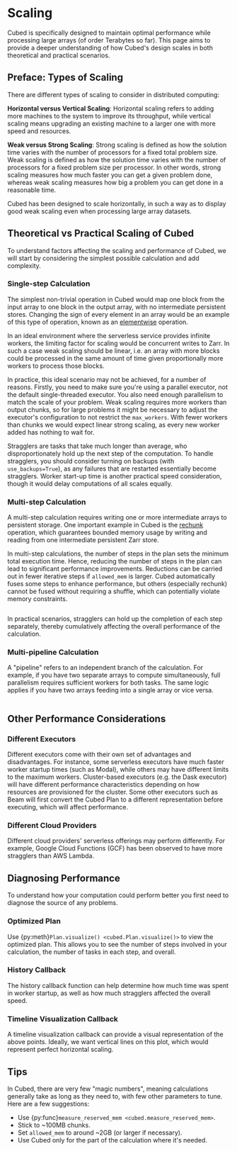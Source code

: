 # Scaling

Cubed is specifically designed to maintain optimal performance while processing large arrays (of order Terabytes so far).
This page aims to provide a deeper understanding of how Cubed's design scales in both theoretical and practical scenarios.

## Preface: Types of Scaling

There are different types of scaling to consider in distributed computing:

**Horizontal versus Vertical Scaling**: Horizontal scaling refers to adding more machines to the system to improve its throughput, while vertical scaling means upgrading an existing machine to a larger one with more speed and resources.

**Weak versus Strong Scaling**: Strong scaling is defined as how the solution time varies with the number of processors for a fixed total problem size.
Weak scaling is defined as how the solution time varies with the number of processors for a fixed problem size per processor.
In other words, strong scaling measures how much faster you can get a given problem done, whereas weak scaling measures how big a problem you can get done in a reasonable time.

Cubed has been designed to scale horizontally, in such a way as to display good weak scaling even when processing large array datasets.


## Theoretical vs Practical Scaling of Cubed

To understand factors affecting the scaling and performance of Cubed, we will start by considering the simplest possible calculation and add complexity.

### Single-step Calculation

The  simplest non-trivial operation in Cubed would map one block from the input array to one block in the output array, with no intermediate persistent stores.
Changing the sign of every element in an array would be an example of this type of operation, known as an [elementwise](#elemwise-operation) operation.

In an ideal environment where the serverless service provides infinite workers, the limiting factor for scaling would be concurrent writes to Zarr.
In such a case weak scaling should be linear, i.e. an array with more blocks could be processed in the same amount of time given proportionally more workers to process those blocks.

In practice, this ideal scenario may not be achieved, for a number of reasons.
Firstly, you need to make sure you're using a parallel executor, not the default single-threaded executor.
You also need enough parallelism to match the scale of your problem.
Weak scaling requires more workers than output chunks, so for large problems it might be necessary to adjust the executor's configuration to not restrict the ``max_workers``.
With fewer workers than chunks we would expect linear strong scaling, as every new worker added has nothing to wait for.

Stragglers are tasks that take much longer than average, who disproportionately hold up the next step of the computation.
To handle stragglers, you should consider turning on backups (with ``use_backups=True``), as any failures that are restarted essentially become stragglers.
Worker start-up time is another practical speed consideration, though it would delay computations of all scales equally.

### Multi-step Calculation

A multi-step calculation requires writing one or more intermediate arrays to persistent storage.
One important example in Cubed is the [rechunk](#rechunk-operation) operation, which guarantees bounded memory usage by writing and reading from one intermediate persistent Zarr store.

In multi-step calculations, the number of steps in the plan sets the minimum total execution time.
Hence, reducing the number of steps in the plan can lead to significant performance improvements.
Reductions can be carried out in fewer iterative steps if ``allowed_mem`` is larger.
Cubed automatically fuses some steps to enhance performance, but others (especially rechunk) cannot be fused without requiring a shuffle, which can potentially violate memory constraints.

```{note} In theory multiple blockwise operations can be fused together, enhancing the performance further. However this has not yet been implemented in Cubed.
```

In practical scenarios, stragglers can hold up the completion of each step separately, thereby cumulatively affecting the overall performance of the calculation.

### Multi-pipeline Calculation

A "pipeline" refers to an independent branch of the calculation.
For example, if you have two separate arrays to compute simultaneously, full parallelism requires sufficient workers for both tasks.
The same logic applies if you have two arrays feeding into a single array or vice versa.


```{note} Currently Cubed will not necessarily execute independent pipelines in parallel on all executors.
```


## Other Performance Considerations

### Different Executors

Different executors come with their own set of advantages and disadvantages.
For instance, some serverless executors have much faster worker startup times (such as Modal), while others may have different limits to the maximum workers.
Cluster-based executors (e.g. the Dask executor) will have different performance characteristics depending on how resources are provisioned for the cluster.
Some other executors such as Beam will first convert the Cubed Plan to a different representation before executing, which will affect performance.

### Different Cloud Providers

Different cloud providers' serverless offerings may perform differently. For example, Google Cloud Functions (GCF) has been observed to have more stragglers than AWS Lambda.


## Diagnosing Performance

To understand how your computation could perform better you first need to diagnose the source of any problems.

### Optimized Plan

Use {py:meth}`Plan.visualize() <cubed.Plan.visualize()>` to view the optimized plan. This allows you to see the number of steps involved in your calculation, the number of tasks in each step, and overall.

### History Callback

The history callback function can help determine how much time was spent in worker startup, as well as how much stragglers affected the overall speed.

### Timeline Visualization Callback

A timeline visualization callback can provide a visual representation of the above points. Ideally, we want vertical lines on this plot, which would represent perfect horizontal scaling.


## Tips

In Cubed, there are very few "magic numbers", meaning calculations generally take as long as they need to, with few other parameters to tune. Here are a few suggestions:

* Use {py:func}`measure_reserved_mem <cubed.measure_reserved_mem>`.
* Stick to ~100MB chunks.
* Set ``allowed_mem`` to around ~2GB (or larger if necessary).
* Use Cubed only for the part of the calculation where it's needed.
